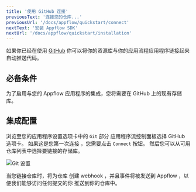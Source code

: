 ```yaml
---
title: '使用 GitHub 连接'
previousText: '连接您的仓库...'
previousUrl: '/docs/appflow/quickstart/connect'
nextText: '安装 Appflow SDK'
nextUrl: '/docs/appflow/quickstart/installation'
---
```


如果你已经在使用 [GitHub](https://github.com/) 你可以将你的资源库与你的应用流程应用程序链接起来自动推送代码。

## 必备条件

为了启用与您的 Appflow 应用程序的集成，您将需要在 GitHub 上的现有存储库。

## 集成配置

浏览至您的应用程序设置选项卡中的 `Git` 部分 应用程序流控制面板选择 GitHub 选项卡。 如果这是您第一次连接 ，您需要点击 `Connect` 按钮。 然后您可以从可用仓库列表中选择要链接的存储库。

![Git 设置](/docs/assets/img/appflow/github-connect-app.png)

当您链接仓库时，将为仓库 创建 webhook ，并且事件将被发送到 Appflow ，以便我们能够访问任何提交的你 推送到你的仓库中。